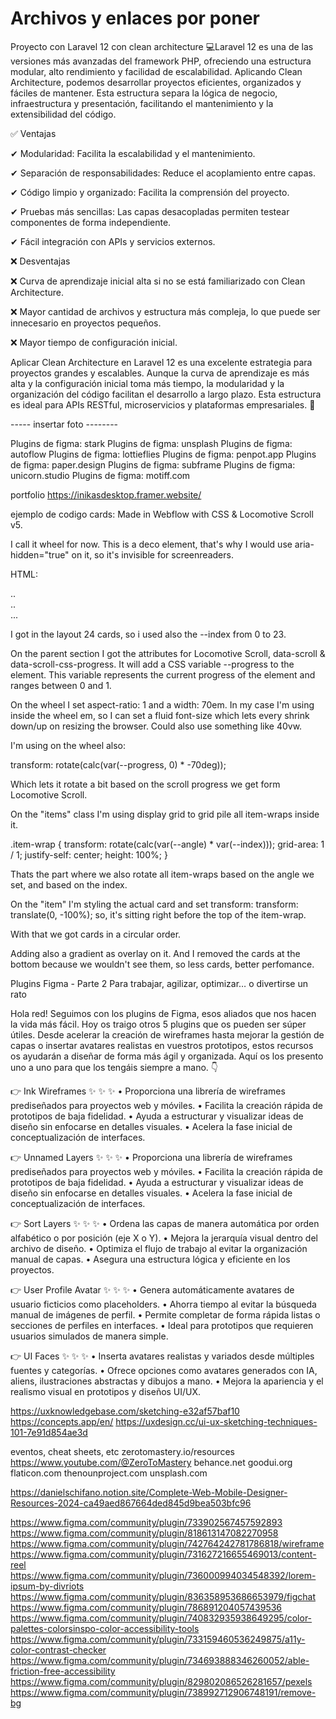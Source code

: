# Archivos y enlaces por poner
Proyecto con Laravel 12 con clean architecture
💻Laravel 12 es una de las versiones más avanzadas del framework PHP, ofreciendo una estructura modular, alto rendimiento y facilidad de escalabilidad. Aplicando Clean Architecture, podemos desarrollar proyectos eficientes, organizados y fáciles de mantener. Esta estructura separa la lógica de negocio, infraestructura y presentación, facilitando el mantenimiento y la extensibilidad del código.

✅ Ventajas

✔ Modularidad: Facilita la escalabilidad y el mantenimiento.

✔ Separación de responsabilidades: Reduce el acoplamiento entre capas.

✔ Código limpio y organizado: Facilita la comprensión del proyecto.

✔ Pruebas más sencillas: Las capas desacopladas permiten testear componentes de forma independiente.

✔ Fácil integración con APIs y servicios externos.

❌ Desventajas

❌ Curva de aprendizaje inicial alta si no se está familiarizado con Clean Architecture.

❌ Mayor cantidad de archivos y estructura más compleja, lo que puede ser innecesario en proyectos pequeños.

❌ Mayor tiempo de configuración inicial.

Aplicar Clean Architecture en Laravel 12 es una excelente estrategia para proyectos grandes y escalables. Aunque la curva de aprendizaje es más alta y la configuración inicial toma más tiempo, la modularidad y la organización del código facilitan el desarrollo a largo plazo. Esta estructura es ideal para APIs RESTful, microservicios y plataformas empresariales. 🚀

----- insertar foto --------


Plugins de figma: stark
Plugins de figma: unsplash
Plugins de figma: autoflow
Plugins de figma: lottieflies
Plugins de figma: penpot.app
Plugins de figma: paper.design
Plugins de figma: subframe
Plugins de figma: unicorn.studio
Plugins de figma: motiff.com



portfolio https://inikasdesktop.framer.website/


ejemplo de codigo cards: 
Made in Webflow with CSS & Locomotive Scroll v5.

I call it wheel for now. This is a deco element, that's why I would use aria-hidden="true" on it, so it's invisible for screenreaders.

HTML:

<div class="wheel" style="--angle: 15deg">
 <div class="items">
 <div class="item-wrap" style="--index: 0">
 <div class="item">..</div>
 </div>
 <div class="item-wrap" style="--index: 1">
 <div class="item">..</div>
 </div>
 ...
 </div>
</div>

I got in the layout 24 cards, so i used also the --index from 0 to 23.

On the parent section I got the attributes for Locomotive Scroll, data-scroll & data-scroll-css-progress. It will add a CSS variable --progress to the element. This variable represents the current progress of the element and ranges between 0 and 1.

On the wheel I set aspect-ratio: 1 and a width: 70em. In my case I'm using inside the wheel em, so I can set a fluid font-size which lets every shrink down/up on resizing the browser. Could also use something like 40vw.

I'm using on the wheel also:

transform: rotate(calc(var(--progress, 0) * -70deg));

Which lets it rotate a bit based on the scroll progress we get form Locomotive Scroll.

On the "items" class I'm using display grid to grid pile all item-wraps inside it.

.item-wrap {
 transform: rotate(calc(var(--angle) * var(--index)));
 grid-area: 1 / 1;
 justify-self: center;
 height: 100%;
}

Thats the part where we also rotate all item-wraps based on the angle we set, and based on the index.

On the "item" I'm styling the actual card and set transform: transform: translate(0, -100%); so, it's sitting right before the top of the item-wrap.

With that we got cards in a circular order.

Adding also a gradient as overlay on it. And I removed the cards at the bottom because we wouldn't see them, so less cards, better perfomance.




Plugins Figma - Parte 2
Para trabajar, agilizar, optimizar… o divertirse un rato

Hola red! Seguimos con los plugins de Figma, esos aliados que nos hacen la vida más fácil. Hoy os traigo otros 5 plugins que os pueden ser súper útiles. Desde acelerar la creación de wireframes hasta mejorar la gestión de capas o insertar avatares realistas en vuestros prototipos, estos recursos os ayudarán a diseñar de forma más ágil y organizada. Aquí os los presento uno a uno para que los tengáis siempre a mano. 👇

👉 Ink Wireframes ✨ ✨ ✨ 
• Proporciona una librería de wireframes prediseñados para proyectos web y móviles.
• Facilita la creación rápida de prototipos de baja fidelidad.
• Ayuda a estructurar y visualizar ideas de diseño sin enfocarse en detalles visuales.
• Acelera la fase inicial de conceptualización de interfaces.

👉 Unnamed Layers ✨ ✨ ✨ 
• Proporciona una librería de wireframes prediseñados para proyectos web y móviles.
• Facilita la creación rápida de prototipos de baja fidelidad.
• Ayuda a estructurar y visualizar ideas de diseño sin enfocarse en detalles visuales.
• Acelera la fase inicial de conceptualización de interfaces.

👉 Sort Layers ✨ ✨ ✨ 
• Ordena las capas de manera automática por orden alfabético o por posición (eje X o Y).
• Mejora la jerarquía visual dentro del archivo de diseño.
• Optimiza el flujo de trabajo al evitar la organización manual de capas.
• Asegura una estructura lógica y eficiente en los proyectos.

👉 User Profile Avatar ✨ ✨ ✨ 
• Genera automáticamente avatares de usuario ficticios como placeholders.
• Ahorra tiempo al evitar la búsqueda manual de imágenes de perfil.
• Permite completar de forma rápida listas o secciones de perfiles en interfaces.
• Ideal para prototipos que requieren usuarios simulados de manera simple.

👉 UI Faces ✨ ✨ ✨ 
• Inserta avatares realistas y variados desde múltiples fuentes y categorías.
• Ofrece opciones como avatares generados con IA, aliens, ilustraciones abstractas y dibujos a mano.
• Mejora la apariencia y el realismo visual en prototipos y diseños UI/UX.

https://uxknowledgebase.com/sketching-e32af57baf10
https://concepts.app/en/
https://uxdesign.cc/ui-ux-sketching-techniques-101-7e91d854ae3d

eventos, cheat sheets, etc  zerotomastery.io/resources       https://www.youtube.com/@ZeroToMastery
behance.net
goodui.org
flaticon.com
thenounproject.com
unsplash.com

https://danielschifano.notion.site/Complete-Web-Mobile-Designer-Resources-2024-ca49aed867664ded845d9bea503bfc96



https://www.figma.com/community/plugin/733902567457592893
https://www.figma.com/community/plugin/818613147082270958
https://www.figma.com/community/plugin/742764242781786818/wireframe
https://www.figma.com/community/plugin/731627216655469013/content-reel
https://www.figma.com/community/plugin/736000994034548392/lorem-ipsum-by-divriots
https://www.figma.com/community/plugin/836358953686653979/figchat
https://www.figma.com/community/plugin/786891204057439536
https://www.figma.com/community/plugin/740832935938649295/color-palettes-colorsinspo-color-accessibility-tools
https://www.figma.com/community/plugin/733159460536249875/a11y-color-contrast-checker
https://www.figma.com/community/plugin/734693888346260052/able-friction-free-accessibility
https://www.figma.com/community/plugin/829802086526281657/pexels
https://www.figma.com/community/plugin/738992712906748191/remove-bg
